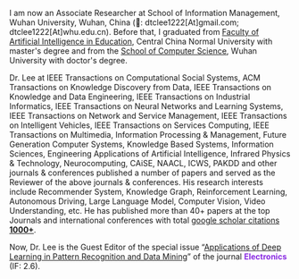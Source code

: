 I am now an Associate Researcher at School of Information Management, Wuhan University, Wuhan, China (📨: dtclee1222[At]gmail.com; dtclee1222[At]whu.edu.cn). Before that, I graduated from [Faculty of Artificial Intelligence in Education](https://foaie.ccnu.edu.cn/), Central China Normal University with master's degree and from the [School of Computer Science](https://cs.whu.edu.cn/), Wuhan University with doctor's degree. 

Dr. Lee at IEEE Transactions on Computational Social Systems, ACM Transactions on Knowledge Discovery from Data, IEEE Transactions on Knowledge and Data Engineering, IEEE Transactions on Industrial Informatics, IEEE Transactions on Neural Networks and Learning Systems, IEEE Transactions on Network and Service Management, IEEE Transactions on Intelligent Vehicles,  IEEE Transactions on Services Computing, IEEE Transactions on Multimedia, Information Processing & Management,  Future Generation Computer Systems, Knowledge Based Systems, Information Sciences,  Engineering Applications of Artificial Intelligence, Infrared Physics & Technology, Neurocomputing, CAiSE, NAACL, ICWS,  PAKDD and other journals & conferences published a number of papers and served as the Reviewer of the above journals & conferences. His research interests include Recommender System, Knowledge Graph, Reinforcement Learning, Autonomous Driving, Large Language Model, Computer Vision, Video Understanding, etc. He has published more than 40+ papers at the top Journals and international conferences with total <a href='https://scholar.google.com/citations?user=VDzqb5UAAAAJ'>google scholar citations <strong><span id='total_cit'>1000+</span></strong></a>. 

Now, Dr. Lee is the Guest Editor of the special issue “[Applications of Deep Learning in Pattern Recognition and Data Mining](https://www.mdpi.com/journal/electronics/special_issues/AUEB8U4P4X)” of the journal **<font color=BlueViolet>Electronics</font>** (IF: 2.6).

<!-- Dr. Lee is also currently the Director of the Data Analysis and Cognitive Inference (DACI) Laboratory, The [DACI Laboratory](https://www.dacilab.com) focus on solving practical problems in intelligent education, digital humanities, sports & health, and smart factory. -->
